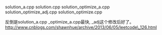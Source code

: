 solution_a.cpp
solution.cpp
solution_optimize_a.cpp
solution_optimize_adj.cpp
solution_optimize.cpp

反倒是solution_a.cpp \_optimize\_a.cpp最快, \_adj这个修改后好了。
http://www.cnblogs.com/shawnhue/archive/2013/06/05/leetcode\_126.html


